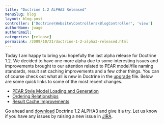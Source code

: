 ```yaml
---
title: "Doctrine 1.2 ALPHA3 Released"
menuSlug: blog
layout: blog-post
controller: ['Doctrine\Website\Controllers\BlogController', 'view']
authorName: jwage
authorEmail:
categories: [release]
permalink: /2009/10/21/doctrine-1-2-alpha3-released.html
---
```

Today I am happy to bring you hopefully the last alpha release for
Doctrine 1.2. We decided to have one more alpha due to some interesting
issues and improvements brought to our attention related to PEAR
model/file naming standards, result set caching improvements and a few
other things. You can of course check out what all is new in Doctrine in
the [upgrade](http://www.doctrine-project.org/upgrade/1_2) file. Below
are some quick links to some of the most recent changes.

-   [PEAR Style Model Loading and
    Generation](http://www.doctrine-project.org/upgrade/1_2#PEAR%20Style%20Model%20Loading%20and%20Generation)
-   [Ordering
    Relationships](http://www.doctrine-project.org/upgrade/1_2#Ordering%20Relationships)
-   [Result Cache
    Improvements](http://www.doctrine-project.org/upgrade/1_2#Result%20Cache%20Improvements)

Go ahead and [download](http://www.doctrine-project.org/download)
Doctrine 1.2 ALPHA3 and give it a try. Let us know if you have any
issues by raising a new issue in
[JIRA](http://www.doctrine-project.org/jira).
